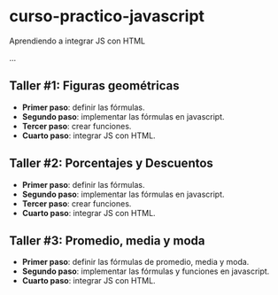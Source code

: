 # curso-practico-javascript

Aprendiendo a integrar JS con HTML

...

## Taller #1: Figuras geométricas

- **Primer paso**: definir las fórmulas.
- **Segundo paso**: implementar las fórmulas en javascript.
- **Tercer paso**: crear funciones.
- **Cuarto paso**: integrar JS con HTML.

## Taller #2: Porcentajes y Descuentos

- **Primer paso**: definir las fórmulas.
- **Segundo paso**: implementar las fórmulas en javascript.
- **Tercer paso**: crear funciones.
- **Cuarto paso**: integrar JS con HTML.

## Taller #3: Promedio, media y moda

- **Primer paso**: definir las fórmulas de promedio, media y moda.
- **Segundo paso**: implementar las fórmulas y funciones en javascript.
- **Cuarto paso**: integrar JS con HTML.
